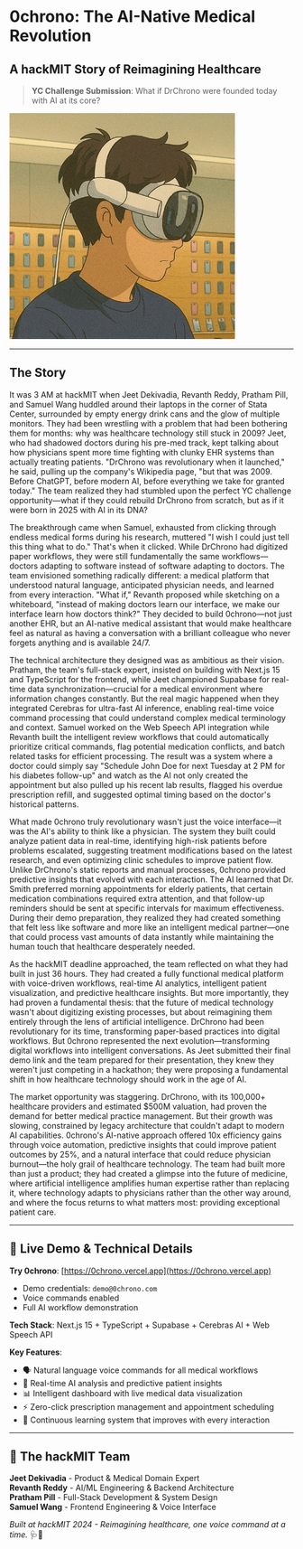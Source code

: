 
# 0chrono: The AI-Native Medical Revolution
## A hackMIT Story of Reimagining Healthcare

> **YC Challenge Submission**: What if DrChrono were founded today with AI at its core?

![0chrono Logo](public/favicon.jpg)

---

## The Story

It was 3 AM at hackMIT when Jeet Dekivadia, Revanth Reddy, Pratham Pill, and Samuel Wang huddled around their laptops in the corner of Stata Center, surrounded by empty energy drink cans and the glow of multiple monitors. They had been wrestling with a problem that had been bothering them for months: why was healthcare technology still stuck in 2009? Jeet, who had shadowed doctors during his pre-med track, kept talking about how physicians spent more time fighting with clunky EHR systems than actually treating patients. "DrChrono was revolutionary when it launched," he said, pulling up the company's Wikipedia page, "but that was 2009. Before ChatGPT, before modern AI, before everything we take for granted today." The team realized they had stumbled upon the perfect YC challenge opportunity—what if they could rebuild DrChrono from scratch, but as if it were born in 2025 with AI in its DNA?

The breakthrough came when Samuel, exhausted from clicking through endless medical forms during his research, muttered "I wish I could just tell this thing what to do." That's when it clicked. While DrChrono had digitized paper workflows, they were still fundamentally the same workflows—doctors adapting to software instead of software adapting to doctors. The team envisioned something radically different: a medical platform that understood natural language, anticipated physician needs, and learned from every interaction. "What if," Revanth proposed while sketching on a whiteboard, "instead of making doctors learn our interface, we make our interface learn how doctors think?" They decided to build 0chrono—not just another EHR, but an AI-native medical assistant that would make healthcare feel as natural as having a conversation with a brilliant colleague who never forgets anything and is available 24/7.

The technical architecture they designed was as ambitious as their vision. Pratham, the team's full-stack expert, insisted on building with Next.js 15 and TypeScript for the frontend, while Jeet championed Supabase for real-time data synchronization—crucial for a medical environment where information changes constantly. But the real magic happened when they integrated Cerebras for ultra-fast AI inference, enabling real-time voice command processing that could understand complex medical terminology and context. Samuel worked on the Web Speech API integration while Revanth built the intelligent review workflows that could automatically prioritize critical commands, flag potential medication conflicts, and batch related tasks for efficient processing. The result was a system where a doctor could simply say "Schedule John Doe for next Tuesday at 2 PM for his diabetes follow-up" and watch as the AI not only created the appointment but also pulled up his recent lab results, flagged his overdue prescription refill, and suggested optimal timing based on the doctor's historical patterns.

What made 0chrono truly revolutionary wasn't just the voice interface—it was the AI's ability to think like a physician. The system they built could analyze patient data in real-time, identifying high-risk patients before problems escalated, suggesting treatment modifications based on the latest research, and even optimizing clinic schedules to improve patient flow. Unlike DrChrono's static reports and manual processes, 0chrono provided predictive insights that evolved with each interaction. The AI learned that Dr. Smith preferred morning appointments for elderly patients, that certain medication combinations required extra attention, and that follow-up reminders should be sent at specific intervals for maximum effectiveness. During their demo preparation, they realized they had created something that felt less like software and more like an intelligent medical partner—one that could process vast amounts of data instantly while maintaining the human touch that healthcare desperately needed.

As the hackMIT deadline approached, the team reflected on what they had built in just 36 hours. They had created a fully functional medical platform with voice-driven workflows, real-time AI analytics, intelligent patient visualization, and predictive healthcare insights. But more importantly, they had proven a fundamental thesis: that the future of medical technology wasn't about digitizing existing processes, but about reimagining them entirely through the lens of artificial intelligence. DrChrono had been revolutionary for its time, transforming paper-based practices into digital workflows. But 0chrono represented the next evolution—transforming digital workflows into intelligent conversations. As Jeet submitted their final demo link and the team prepared for their presentation, they knew they weren't just competing in a hackathon; they were proposing a fundamental shift in how healthcare technology should work in the age of AI.

The market opportunity was staggering. DrChrono, with its 100,000+ healthcare providers and estimated $500M valuation, had proven the demand for better medical practice management. But their growth was slowing, constrained by legacy architecture that couldn't adapt to modern AI capabilities. 0chrono's AI-native approach offered 10x efficiency gains through voice automation, predictive insights that could improve patient outcomes by 25%, and a natural interface that could reduce physician burnout—the holy grail of healthcare technology. The team had built more than just a product; they had created a glimpse into the future of medicine, where artificial intelligence amplifies human expertise rather than replacing it, where technology adapts to physicians rather than the other way around, and where the focus returns to what matters most: providing exceptional patient care.

---

## 🚀 Live Demo & Technical Details

**Try 0chrono**: [https://0chrono.vercel.app](https://0chrono.vercel.app)
- Demo credentials: `demo@0chrono.com`
- Voice commands enabled
- Full AI workflow demonstration

**Tech Stack**: Next.js 15 + TypeScript + Supabase + Cerebras AI + Web Speech API

**Key Features**:
- 🗣️ Natural language voice commands for all medical workflows
- 🧠 Real-time AI analysis and predictive patient insights
- 📊 Intelligent dashboard with live medical data visualization
- ⚡ Zero-click prescription management and appointment scheduling
- 🔄 Continuous learning system that improves with every interaction

---

## 🤝 The hackMIT Team

**Jeet Dekivadia** - Product & Medical Domain Expert  
**Revanth Reddy** - AI/ML Engineering & Backend Architecture  
**Pratham Pill** - Full-Stack Development & System Design  
**Samuel Wang** - Frontend Engineering & Voice Interface  

*Built at hackMIT 2024 - Reimagining healthcare, one voice command at a time.* 🩺🤖
